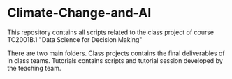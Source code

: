 # Climate-Change-and-AI

This repository contains all scripts related to the class project of course TC2001B.1 "Data Science for Decision Making"

There are two main folders. Class projects contains the final deliverables of in class teams. Tutorials contains scripts and tutorial session developed by the teaching team.  
